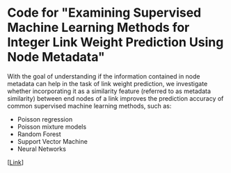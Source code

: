 # Code for "Examining Supervised Machine Learning Methods for Integer Link Weight Prediction Using Node Metadata"

With the goal of understanding if the information contained in node metadata can help in the task of link weight prediction, we investigate whether incorporating it as a similarity feature (referred to as metadata similarity) between end nodes of a link improves the prediction accuracy of common supervised machine learning methods, such as:

- Poisson regression
- Poisson mixture models
- Random Forest
- Support Vector Machine
- Neural Networks

[[Link](https://www.mdpi.com/1099-4300/24/6/842)]
